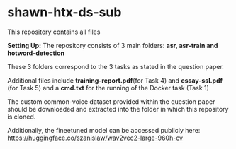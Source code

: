 # shawn-htx-ds-sub

This repository contains all files 


**Setting Up:**
The repository consists of 3 main folders:
**asr, asr-train and hotword-detection**

These 3 folders correspond to the 3 tasks as stated in the question paper.

Additional files include **training-report.pdf**(for Task 4) and **essay-ssl.pdf** (for Task 5) and a **cmd.txt** for the running of the Docker task (Task 1)

The custom common-voice dataset provided within the question paper should be downloaded and extracted into the folder in which this repository is cloned. 

Additionally, the fineetuned model can be accessed publicly here: https://huggingface.co/szanislaw/wav2vec2-large-960h-cv
